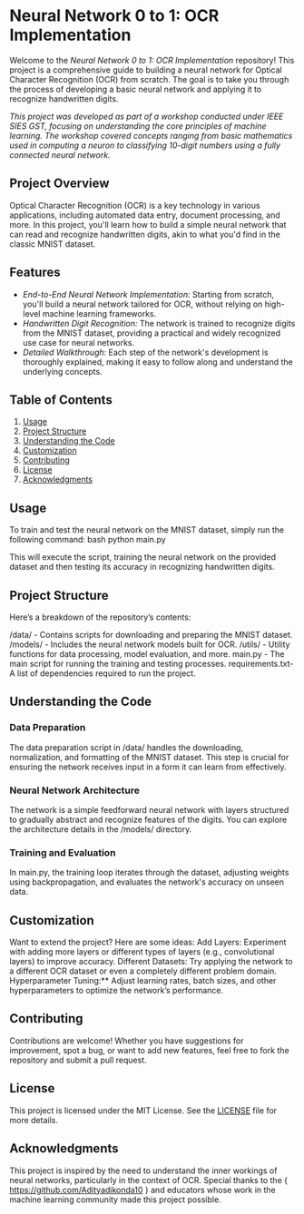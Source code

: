 # Neural Network 0 to 1: OCR Implementation
Welcome to the *Neural Network 0 to 1: OCR Implementation* repository! This project is a comprehensive guide to building a neural network for Optical Character Recognition (OCR) from scratch. The goal is to take you through the process of developing a basic neural network and applying it to recognize handwritten digits.

*This project was developed as part of a workshop conducted under IEEE SIES GST, focusing on understanding the core principles of machine learning. The workshop covered concepts ranging from basic mathematics used in computing a neuron to classifying 10-digit numbers using a fully connected neural network.*

## Project Overview
Optical Character Recognition (OCR) is a key technology in various applications, including automated data entry, document processing, and more. In this project, you'll learn how to build a simple neural network that can read and recognize handwritten digits, akin to what you'd find in the classic MNIST dataset.

## Features
- *End-to-End Neural Network Implementation:* Starting from scratch, you'll build a neural network tailored for OCR, without relying on high-level machine learning frameworks.
- *Handwritten Digit Recognition:* The network is trained to recognize digits from the MNIST dataset, providing a practical and widely recognized use case for neural networks.
- *Detailed Walkthrough:* Each step of the network's development is thoroughly explained, making it easy to follow along and understand the underlying concepts.

## Table of Contents
1. [Usage](#usage)
2. [Project Structure](#project-structure)
3. [Understanding the Code](#understanding-the-code)
4. [Customization](#customization)
5. [Contributing](#contributing)
6. [License](#license)
7. [Acknowledgments](#acknowledgments)

## Usage
To train and test the neural network on the MNIST dataset, simply run the following command:
bash
python main.py

This will execute the script, training the neural network on the provided dataset and then testing its accuracy in recognizing handwritten digits.

## Project Structure
Here’s a breakdown of the repository’s contents:

/data/ - Contains scripts for downloading and preparing the MNIST dataset.
/models/ - Includes the neural network models built for OCR.
/utils/ - Utility functions for data processing, model evaluation, and more.
main.py - The main script for running the training and testing processes.
requirements.txt- A list of dependencies required to run the project.

## Understanding the Code

### Data Preparation
The data preparation script in /data/ handles the downloading, normalization, and formatting of the MNIST dataset. This step is crucial for ensuring the network receives input in a form it can learn from effectively.

### Neural Network Architecture
The network is a simple feedforward neural network with layers structured to gradually abstract and recognize features of the digits. You can explore the architecture details in the /models/ directory.

### Training and Evaluation
In main.py, the training loop iterates through the dataset, adjusting weights using backpropagation, and evaluates the network's accuracy on unseen data.

## Customization
Want to extend the project? Here are some ideas:
Add Layers: Experiment with adding more layers or different types of layers (e.g., convolutional layers) to improve accuracy.
Different Datasets: Try applying the network to a different OCR dataset or even a completely different problem domain.
Hyperparameter Tuning:** Adjust learning rates, batch sizes, and other hyperparameters to optimize the network’s performance.

## Contributing
Contributions are welcome! Whether you have suggestions for improvement, spot a bug, or want to add new features, feel free to fork the repository and submit a pull request.

## License
This project is licensed under the MIT License. See the [LICENSE](LICENSE) file for more details.

## Acknowledgments
This project is inspired by the need to understand the inner workings of neural networks, particularly in the context of OCR. Special thanks to the { https://github.com/Adityadikonda10 } and educators whose work in the machine learning community made this project possible.


